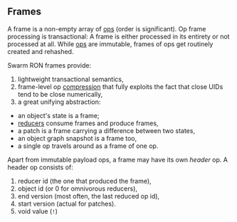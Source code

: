## Frames

A frame is a non-empty array of [ops](op.md) (order is significant).
Op frame processing is transactional:
A frame is either processed in its entirety or not processed at all.
While [ops](op.md) are immutable, frames of ops get routinely created and rehashed.

Swarm RON frames provide:
1. lightweight transactional semantics,
2. frame-level op [compression](compression.md) that fully exploits the fact that close UIDs tend to be close numerically,
3. a great unifying abstraction:
  * an object's state is a frame;
  * [reducers](reducer.md) consume frames and produce frames,
  * a patch is a frame carrying a difference between two states,
  * an object graph snapshot is a frame too,
  * a single op travels around as a frame of one op.

Apart from immutable payload ops, a frame may have its own *header* op.
A header op consists of:
1. reducer id (the one that produced the frame),
2. object id (or 0 for omnivorous reducers),
3. end version (most often, the last reduced op id),
4. start version (actual for patches).
5. void value (`!`)
